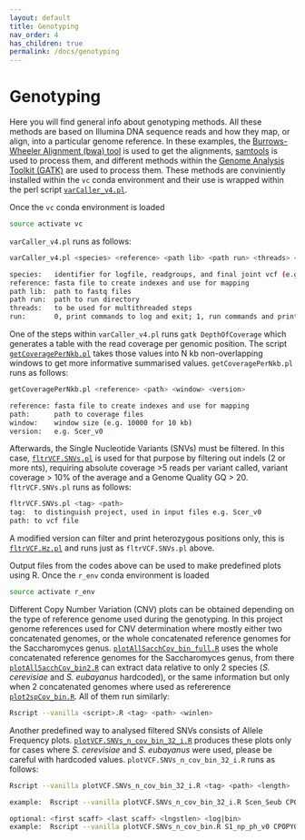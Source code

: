 ```yaml
---
layout: default
title: Genotyping
nav_order: 4
has_children: true
permalink: /docs/genotyping
---
```


# Genotyping

Here you will find general info about genotyping methods. All these methods are based on Illumina DNA sequence reads and how they map, or align, into a particular genome reference. In these examples, the [Burrows-Wheeler Alignment (bwa) tool](https://bio-bwa.sourceforge.net/bwa.shtml) is used to get the alignments, [samtools](http://www.htslib.org/doc/samtools.html) is used to process them, and different methods within the [Genome Analysis Toolkit (GATK)](https://gatk.broadinstitute.org/hc/en-us/articles/360036194592-Getting-started-with-GATK4) are used to process them. These methods are conviniently installed within the `vc` conda environment and their use is wrapped within the perl script [`varCaller_v4.pl`](https://github.com/rortizmerino/haplotyping/blob/main/scripts/varCaller_v4.pl). 

Once the `vc` conda environment is loaded

```bash
source activate vc
```

`varCaller_v4.pl` runs as follows:

```bash
varCaller_v4.pl <species> <reference> <path lib> <path run> <threads> <run>

species:   identifier for logfile, readgroups, and final joint vcf (e.g. Strain ID or CBS no)
reference: fasta file to create indexes and use for mapping
path lib:  path to fastq files
path run:  path to run directory
threads:   to be used for multithreaded steps
run:       0, print commands to log and exit; 1, run commands and print to log
```

One of the steps within `varCaller_v4.pl` runs `gatk DepthOfCoverage` which generates a table with the read coverage per genomic position. The script [`getCoveragePerNkb.pl`](https://github.com/rortizmerino/haplotyping/blob/main/scripts/getCoveragePerNkb.pl) takes those values into N kb non-overlapping windows to get more informative summarised values. `getCoveragePerNkb.pl` runs as follows:

```bash
getCoveragePerNkb.pl <reference> <path> <window> <version>

reference: fasta file to create indexes and use for mapping
path:      path to coverage files
window:    window size (e.g. 10000 for 10 kb)
version:   e.g. Scer_v0
```

Afterwards, the Single Nucleotide Variants (SNVs) must be filtered. In this case, [`fltrVCF.SNVs.pl`](https://github.com/rortizmerino/haplotyping/blob/main/scripts/fltrVCF.SNVs.pl) is used for that purpose by filtering out indels (2 or more nts), requiring absolute coverage >5 reads per variant called, variant coverage > 10% of the average and a Genome Quality GQ > 20. `fltrVCF.SNVs.pl` runs as follows:

```bash
fltrVCF.SNVs.pl <tag> <path>
tag:  to distinguish project, used in input files e.g. Scer_v0
path: to vcf file
```

A modified version can filter and print heterozygous positions only, this is [`fltrVCF.Hz.pl`](https://github.com/rortizmerino/haplotyping/blob/main/scripts/fltrVCF.Hz.pl) and runs just as `fltrVCF.SNVs.pl` above.

Output files from the codes above can be used to make predefined plots using R. Once the `r_env` conda environment is loaded

```bash
source activate r_env
```

Different Copy Number Variation (CNV) plots can be obtained depending on the type of reference genome used during the genotyping. In this project genome references used for CNV determination where mostly either two concatenated genomes, or the whole concatenated reference genomes for the Saccharomyces genus. [`plotAllSacchCov_bin_full.R`](https://github.com/rortizmerino/haplotyping/blob/main/scripts/plotAllSacchCov_bin_full.R) uses the whole concatenated reference genomes for the Saccharomyces genus, from there [`plotAllSacchCov_bin2.R`](https://github.com/rortizmerino/haplotyping/blob/main/scripts/plotAllSacchCov_bin2.R) can extract data relative to only 2 species (*S. cerevisiae* and *S. eubayanus* hardcoded), or the same information but only when 2 concatenated genomes where used as refererence [`plot2spCov_bin.R`](https://github.com/rortizmerino/haplotyping/blob/main/scripts/plot2spCov_bin.R). All of them run similarly:

```bash
Rscript --vanilla <script>.R <tag> <path> <winlen>
```

Another predefined way to analysed filtered SNVs consists of Allele Frequency plots. [`plotVCF.SNVs_n_cov_bin_32_i.R`](https://github.com/rortizmerino/haplotyping/blob/main/scripts/plotVCF.SNVs_n_cov_bin_32_i.R) produces these plots only for cases where *S. cerevisiae* and *S. eubayanus* were used, please be careful with hardcoded values. `plotVCF.SNVs_n_cov_bin_32_i.R` runs as follows:

```bash
Rscript --vanilla plotVCF.SNVs_n_cov_bin_32_i.R <tag> <path> <length>

example:  Rscript --vanilla plotVCF.SNVs_n_cov_bin_32_i.R Scen_Seub CPOPY0_Scen_Seub 1kb

optional: <first scaff> <last scaff> <lngstlen> <log|bin>
example:  Rscript --vanilla plotVCF.SNVs_n_cov_bin.R S1_np_ph_v0 CPOPY0_S1_np_ph_v0 1kb 1 100 1600000
```
